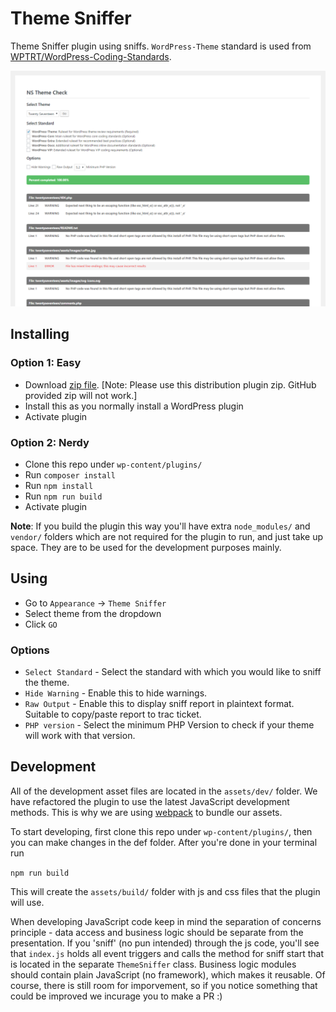 # Theme Sniffer

Theme Sniffer plugin using sniffs. `WordPress-Theme` standard is used from [WPTRT/WordPress-Coding-Standards](https://github.com/WPTRT/WordPress-Coding-Standards).

![Screenshot](screenshot.png?raw=true)

## Installing

### Option 1: Easy

* Download [zip file](https://github.com/WPTRT/theme-sniffer/releases/download/0.1.5/theme-sniffer.0.1.5.zip). [Note: Please use this distribution plugin zip. GitHub provided zip will not work.]
* Install this as you normally install a WordPress plugin
* Activate plugin

### Option 2: Nerdy

* Clone this repo under `wp-content/plugins/`
* Run `composer install`
* Run `npm install`
* Run `npm run build`
* Activate plugin

__Note__: If you build the plugin this way you'll have extra `node_modules/` and `vendor/` folders which are not required for the plugin to run, and just take up space. They are to be used for the development purposes mainly.

## Using

* Go to `Appearance` -> `Theme Sniffer`
* Select theme from the dropdown
* Click `GO`

### Options

* `Select Standard` - Select the standard with which you would like to sniff the theme.
* `Hide Warning` - Enable this to hide warnings.
* `Raw Output` - Enable this to display sniff report in plaintext format. Suitable to copy/paste report to trac ticket.
* `PHP version` - Select the minimum PHP Version to check if your theme will work with that version.

## Development

All of the development asset files are located in the `assets/dev/` folder. We have refactored the plugin to use the latest JavaScript development methods. This is why we are using [webpack](https://webpack.js.org/) to bundle our assets.

To start developing, first clone this repo under `wp-content/plugins/`, then you can make changes in the def folder. After you're done in your terminal run

`npm run build`

This will create the `assets/build/` folder with js and css files that the plugin will use.

When developing JavaScript code keep in mind the separation of concerns principle - data access and business logic should be separate from the presentation. If you 'sniff' (no pun intended) through the js code, you'll see that `index.js` holds all event triggers and calls the method for sniff start that is located in the separate `ThemeSniffer` class. Business logic modules should contain plain JavaScript (no framework), which makes it reusable. Of course, there is still room for imporvement, so if you notice something that could be improved we incurage you to make a PR :)


